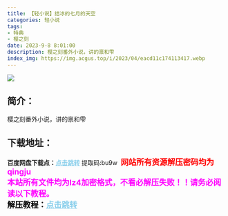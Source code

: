 ```yaml
---
title: 【轻小说】结冰的七月的天空
categories: 轻小说
tags:
- 特典
- 樱之刻
date: 2023-9-8 8:01:00
description: 樱之刻番外小说，讲的禀和雫
index_img: https://img.acgus.top/i/2023/04/eacd11c174113417.webp
---
```

![](https://img.acgus.top/i/2023/04/eacd11c174113417.webp)
## 简介：
樱之刻番外小说，讲的禀和雫
<br>



## 下载地址：
<b>百度网盘下载点：</b><a href="https://pan.baidu.com/s/1ceMupU7XpvXuHrlSdiHoMA?pwd=bu9w" style="color: #87CEEB;"><b>点击跳转</b></a> 提取码:bu9w
<a style="padding: 0" href="https://post.qingju.org/AD/"><img style="max-width:100%" src="https://img.acgus.top/i/2024/07/478f689b8021d8d499ab43d21acf137a.gif" alt=""></a>
<b><font color=#FF0000 size=4>网站所有资源解压密码均为</b></font><b><font color=#FF00FF size=4>qingju</font><font color=#FF0000 ></font></b><br><b><font color=#FF00FF size=4>本站所有文件均为lz4加密格式，不看必解压失败！！请务必阅读以下教程。</b></font><br><b><font color=#000 size=4>解压教程：</b><a href="https://post.qingju.org/tutorial/000/" style="color: #87CEEB;"><b>点击跳转</b></a>